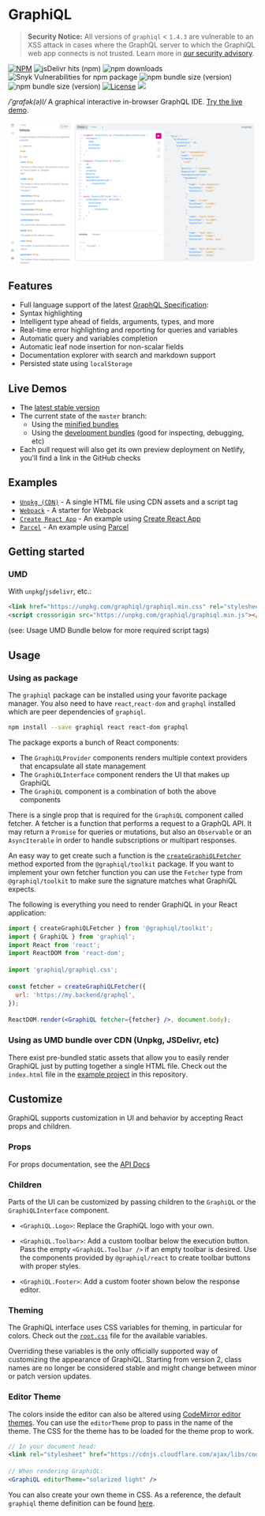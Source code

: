 # GraphiQL

> **Security Notice:** All versions of `graphiql` < `1.4.3` are vulnerable to an XSS attack in cases where the GraphQL server to which the GraphiQL web app connects is not trusted. Learn more in [our security advisory](https://github.com/graphql/graphiql/tree/main/docs/security/2021-introspection-schema-xss.md).

[![NPM](https://img.shields.io/npm/v/graphiql.svg)](https://npmjs.com/graphiql)
![jsDelivr hits (npm)](https://img.shields.io/jsdelivr/npm/hm/graphiql)
![npm downloads](https://img.shields.io/npm/dm/graphiql?label=npm%20downloads)
![Snyk Vulnerabilities for npm package](https://img.shields.io/snyk/vulnerabilities/npm/graphiql)
![npm bundle size (version)](https://img.shields.io/bundlephobia/min/graphiql/latest)
![npm bundle size (version)](https://img.shields.io/bundlephobia/minzip/graphiql/latest)
[![License](https://img.shields.io/npm/l/graphiql.svg?style=flat-square)](LICENSE)
[![](https://dcbadge.vercel.app/api/server/NP5vbPeUFp?style=flat)](https://discord.gg/NP5vbPeUFp)

_/ˈɡrafək(ə)l/_ A graphical interactive in-browser GraphQL IDE. [Try the live demo](http://graphql.org/swapi-graphql).

[![](resources/graphiql.png)](http://graphql.org/swapi-graphql)

## Features

- Full language support of the latest [GraphQL Specification](https://spec.graphql.org/draft/#sec-Language):
- Syntax highlighting
- Intelligent type ahead of fields, arguments, types, and more
- Real-time error highlighting and reporting for queries and variables
- Automatic query and variables completion
- Automatic leaf node insertion for non-scalar fields
- Documentation explorer with search and markdown support
- Persisted state using `localStorage`

## Live Demos

- The [latest stable version](http://graphql.org/swapi-graphql)
- The current state of the `master` branch:
  - Using the [minified bundles](https://graphiql-test.netlify.com/)
  - Using the [development bundles](https://graphiql-test.netlify.com/dev) (good for inspecting, debugging, etc)
- Each pull request will also get its own preview deployment on Netlify, you'll find a link in the GitHub checks

## Examples

- [`Unpkg (CDN)`](../../examples/graphiql-cdn) - A single HTML file using CDN assets and a script tag
- [`Webpack`](../../examples/graphiql-webpack) - A starter for Webpack
- [`Create React App`](../../examples/graphiql-create-react-app) - An example using [Create React App](https://create-react-app.dev/)
- [`Parcel`](../../examples/graphiql-parcel) - An example using [Parcel](https://parceljs.org/)

## Getting started

### UMD

With `unpkg`/`jsdelivr`, etc.:

```html
<link href="https://unpkg.com/graphiql/graphiql.min.css" rel="stylesheet" />
<script crossorigin src="https://unpkg.com/graphiql/graphiql.min.js"></script>
```

(see: Usage UMD Bundle below for more required script tags)

## Usage

### Using as package

The `graphiql` package can be installed using your favorite package manager. You also need to have `react`,`react-dom` and `graphql` installed which are peer dependencies of `graphiql`.

```sh
npm install --save graphiql react react-dom graphql
```

The package exports a bunch of React components:

- The `GraphiQLProvider` components renders multiple context providers that encapsulate all state management
- The `GraphiQLInterface` component renders the UI that makes up GraphiQL
- The `GraphiQL` component is a combination of both the above components

There is a single prop that is required for the `GraphiQL` component called fetcher. A fetcher is a function that performs a request to a GraphQL API. It may return a `Promise` for queries or mutations, but also an `Observable` or an `AsyncIterable` in order to handle subscriptions or multipart responses.

An easy way to get create such a function is the [`createGraphiQLFetcher`](../graphiql-toolkit/src/create-fetcher/createFetcher.ts) method exported from the `@graphiql/toolkit` package. If you want to implement your own fetcher function you can use the `Fetcher` type from `@graphiql/toolkit` to make sure the signature matches what GraphiQL expects.

The following is everything you need to render GraphiQL in your React application:

```jsx
import { createGraphiQLFetcher } from '@graphiql/toolkit';
import { GraphiQL } from 'graphiql';
import React from 'react';
import ReactDOM from 'react-dom';

import 'graphiql/graphiql.css';

const fetcher = createGraphiQLFetcher({
  url: 'https://my.backend/graphql',
});

ReactDOM.render(<GraphiQL fetcher={fetcher} />, document.body);
```

### Using as UMD bundle over CDN (Unpkg, JSDelivr, etc)

There exist pre-bundled static assets that allow you to easily render GraphiQL just by putting together a single HTML file. Check out the `index.html` file in the [example project](../../examples/graphiql-cdn/) in this repository.

## Customize

GraphiQL supports customization in UI and behavior by accepting React props and children.

### Props

For props documentation, see the [API Docs](https://graphiql-test.netlify.app/typedoc/modules/graphiql.html#graphiqlprops-1)

### Children

Parts of the UI can be customized by passing children to the `GraphiQL` or the `GraphiQLInterface` component.

- `<GraphiQL.Logo>`: Replace the GraphiQL logo with your own.

- `<GraphiQL.Toolbar>`: Add a custom toolbar below the execution button. Pass the empty `<GraphiQL.Toolbar />` if an empty toolbar is desired. Use the components provided by `@graphiql/react` to create toolbar buttons with proper styles.

- `<GraphiQL.Footer>`: Add a custom footer shown below the response editor.

### Theming

The GraphiQL interface uses CSS variables for theming, in particular for colors. Check out the [`root.css`](../graphiql-react/src/style/root.css) file for the available variables.

Overriding these variables is the only officially supported way of customizing the appearance of GraphiQL. Starting from version 2, class names are no longer be considered stable and might change between minor or patch version updates.

### Editor Theme

The colors inside the editor can also be altered using [CodeMirror editor themes](https://codemirror.net/demo/theme.html). You can use the `editorTheme` prop to pass in the name of the theme. The CSS for the theme has to be loaded for the theme prop to work.

```jsx
// In your document head:
<link rel="stylesheet" href="https://cdnjs.cloudflare.com/ajax/libs/codemirror/5.23.0/theme/solarized.css" />

// When rendering GraphiQL:
<GraphiQL editorTheme="solarized light" />
```

You can also create your own theme in CSS. As a reference, the default `graphiql` theme definition can be found [here](../graphiql-react/src/editor/style/codemirror.css).
